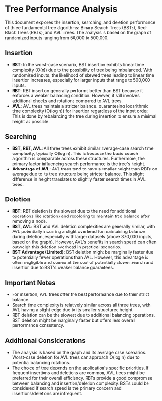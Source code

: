# Tree Performance Analysis
This document explores the insertion, searching, and deletion performance of three fundamental tree algorithms: Binary Search Trees (BSTs), Red-Black Trees (RBTs), and AVL Trees. The analysis is based on the graph of randomized inputs ranging from 50,000 to 500,000.

## Insertion

- **BST**: In the worst-case scenario, BST insertion exhibits linear time complexity (O(n)) due to the possibility of tree being imbalanced. With randomized inputs, the likelihood of skewed trees leading to linear time insertion increases, especially for larger inputs that range to 500,000 inputs.
- **RBT**: RBT insertion generally performs better than BST because it enforces a weaker balancing condition. However, it still involves additional checks and rotations compared to AVL trees.
- **AVL**: AVL trees maintain a stricter balance, guaranteeing logarithmic time complexity (O(log n)) for insertion regardless of the input order. This is done by rebalancing the tree during insertion to ensure a minimal height as possible.

## Searching

- **BST, RBT, AVL**: All three trees exhibit similar average-case search time complexity, typically O(log n). This is because the basic search algorithm is comparable across these structures. Furthermore, the primary factor influencing search performance is the tree's height.
- **Advantage of AVL**: AVL trees tend to have a smaller height than RBTs on average due to its tree structure being stricter balance. This slight difference in height translates to slightly faster search times in AVL trees.

## Deletion

- **RBT**: RBT deletion is the slowest due to the need for additional operations like rotations and recoloring to maintain tree balance after removing a node.
- **BST, AVL**: BST and AVL deletion complexities are generally similar, with AVL potentially incurring a slight overhead for maintaining balance during deletion, especially with larger datasets (above 370,000 inputs, based on the graph). However, AVL's benefits in search speed can often outweigh this deletion overhead in practical scenarios.
- **BST Advantage (Limited)**: BST deletion might be marginally faster due to potentially fewer operations than AVL. However, this advantage is often negligible and comes at the cost of potentially slower search and insertion due to BST's weaker balance guarantees.

## Important Notes

- For insertion, AVL trees offer the best performance due to their strict balance.
- Search time complexity is relatively similar across all three trees, with AVL having a slight edge due to its smaller structured height.
- RBT deletion can be the slowest due to additional balancing operations. BST deletion might be marginally faster but offers less overall performance consistency.

## Additional Considerations

- The analysis is based on the graph and its average case scenarios. Worst-case deletion for AVL trees can approach O(log n) due to potential balancing rotations.
- The choice of tree depends on the application's specific priorities. If frequent insertions and deletions are common, AVL trees might be preferred for their overall efficiency. RBTs provide a good compromise between balancing and insertion/deletion complexity. BSTs could be considered if search speed is the primary concern and insertions/deletions are infrequent.
